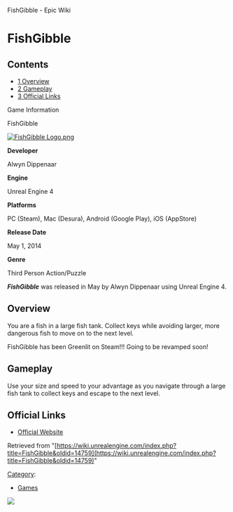 FishGibble - Epic Wiki                    

FishGibble
==========

Contents
--------

*   [1 Overview](#Overview)
*   [2 Gameplay](#Gameplay)
*   [3 Official Links](#Official_Links)

Game Information

FishGibble

[![FishGibble Logo.png](https://d3ar1piqh1oeli.cloudfront.net/0/04/FishGibble_Logo.png/240px-FishGibble_Logo.png)](/File:FishGibble_Logo.png)

**Developer**

Alwyn Dippenaar

**Engine**

Unreal Engine 4

**Platforms**

PC (Steam), Mac (Desura), Android (Google Play), iOS (AppStore)

**Release Date**

May 1, 2014

**Genre**

Third Person Action/Puzzle

_**FishGibble**_ was released in May by Alwyn Dippenaar using Unreal Engine 4.

Overview
--------

You are a fish in a large fish tank. Collect keys while avoiding larger, more dangerous fish to move on to the next level.

FishGibble has been Greenlit on Steam!!! Going to be revamped soon!

Gameplay
--------

Use your size and speed to your advantage as you navigate through a large fish tank to collect keys and escape to the next level.

Official Links
--------------

*   [Official Website](https://alwyndippenaar.com/wordpress/?page_id=1786)

Retrieved from "[https://wiki.unrealengine.com/index.php?title=FishGibble&oldid=14759](https://wiki.unrealengine.com/index.php?title=FishGibble&oldid=14759)"

[Category](/Special:Categories "Special:Categories"):

*   [Games](/Category:Games "Category:Games")

  ![](https://tracking.unrealengine.com/track.png)